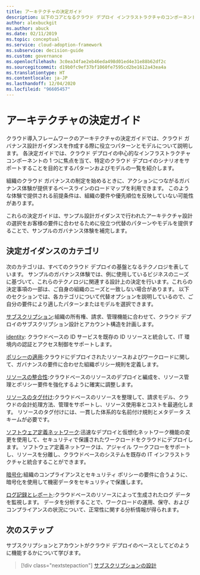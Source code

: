 ```yaml
---
title: アーキテクチャの決定ガイド
description: 以下のコアとなるクラウド デプロイ インフラストラクチャのコンポーネント パターンとモデルを使用して、特定のクラウド展開シナリオをサポートします。
author: alexbuckgit
ms.author: abuck
ms.date: 02/11/2019
ms.topic: conceptual
ms.service: cloud-adoption-framework
ms.subservice: decision-guide
ms.custom: governance
ms.openlocfilehash: 3c0ea34fae2eb46eda498d01ed4e31e88b62df2c
ms.sourcegitcommit: d19b0fc9ef37bf1060fe7595cd2be1612a43ea4a
ms.translationtype: HT
ms.contentlocale: ja-JP
ms.lasthandoff: 12/04/2020
ms.locfileid: "96605457"
---
```

# <a name="architectural-decision-guides"></a>アーキテクチャの決定ガイド

クラウド導入フレームワークのアーキテクチャの決定ガイドでは、クラウド ガバナンス設計ガイダンスを作成する際に役立つパターンとモデルについて説明します。 各決定ガイドでは、クラウド デプロイの中心的なインフラストラクチャ コンポーネントの 1 つに焦点を当て、特定のクラウド デプロイのシナリオをサポートすることを目的とするパターンおよびモデルの一覧を紹介します。

組織のクラウド ガバナンスの制定を始めるときに、アクションにつながるガバナンス体験が提供するベースラインのロードマップを利用できます。 このような体験で提供される前提条件は、組織の要件や優先順位を反映していない可能性があります。

これらの決定ガイドは、サンプル設計ガイダンスで行われたアーキテクチャ設計の選択をお客様の要件に合わせるために役立つ代替のパターンやモデルを提供することで、サンプルのガバナンス体験を補完します。

## <a name="decision-guidance-categories"></a>決定ガイダンスのカテゴリ

次のカテゴリは、すべてのクラウド デプロイの基盤となるテクノロジを表しています。 サンプルのガバナンス体験では、例に使用しているビジネスのニーズに基づいて、これらのテクノロジに関連する設計上の決定を行います。これらの決定事項の一部は、ご自身の組織のニーズと一致しない場合があります。 以下のセクションでは、各カテゴリについて代替オプションを説明しているので、ご自分の要件により適したパターンまたはモデルを選択できます。

[サブスクリプション](./subscriptions/index.md):組織の所有権、請求、管理機能に合わせて、クラウド デプロイのサブスクリプション設計とアカウント構造を計画します。

[identity](./identity/index.md): クラウドベースの ID サービスを既存の ID リソースと統合して、IT 環境内の認証とアクセス制御をサポートします。

[ポリシーの適用](./policy-enforcement/index.md):クラウドにデプロイされたリソースおよびワークロードに関して、ガバナンスの要件に合わせた組織ポリシー規則を定義します。

[リソースの整合性](./resource-consistency/index.md):クラウドベースのリソースのデプロイと編成を、リソース管理とポリシー要件を強化するように確実に調整します。

[リソースのタグ付け](./resource-tagging/index.md):クラウドベースのリソースを整理して、請求モデル、クラウドの会計処理方法、管理をサポートし、リソース使用率とコストを最適化します。 リソースのタグ付けには、一貫した体系的な名前付け規則とメタデータ スキームが必要です。

[ソフトウェア定義ネットワーク](./software-defined-network/index.md):迅速なデプロイと仮想化ネットワーク機能の変更を使用して、セキュリティで保護されたワークロードをクラウドにデプロイします。 ソフトウェア定義ネットワークは、アジャイル ワークフローをサポートし、リソースを分離し、クラウドベースのシステムを既存の IT インフラストラクチャと統合することができます。

[暗号化](./encryption/index.md):組織のコンプライアンスとセキュリティ ポリシーの要件に合うように、暗号化を使用して機密データをセキュリティで保護します。

[ログ記録とレポート](./logging-and-reporting/index.md):クラウドベースのリソースによって生成されたログ データを監視します。 データを分析することで、ワークロードの運用、保守、およびコンプライアンスの状況について、正常性に関する分析情報が得られます。

## <a name="next-steps"></a>次のステップ

サブスクリプションとアカウントがクラウド デプロイのベースとしてどのように機能するかについて学びます。

> [!div class="nextstepaction"]
> [サブスクリプションの設計](./subscriptions/index.md)
